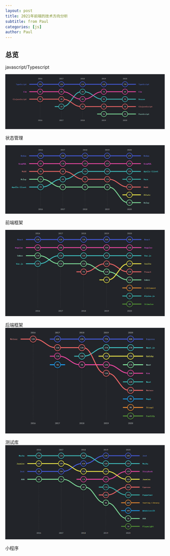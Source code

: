 ```yaml
---
layout: post
title: 2021年前端的技术方向分析
subtitle: from Paul
categories: [js]
author: Paul
---
```


## 总览

javascript/Typescript

![js](../img/frontend2021/State-of-JS-Typescript-usage_.png)

状态管理

![js](../img/frontend2021/State-of-JS-data-layer-usage_.png)

前端框架

![js](../img/frontend2021/State-of-JS-the-most-used-Javascript-frameworks_.png)

后端框架
![js](../img/frontend2021/State-of-JS-backend-frameworks_.png)

测试库
![js](../img/frontend2021/State-of-JS-testing-JavaScript-trends-2021_.png)

小程序

